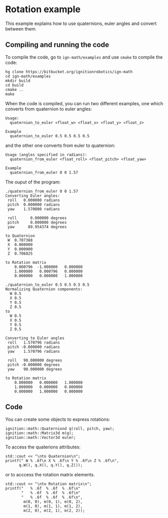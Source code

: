 # Rotation example

This example explains how to use quaternions, euler angles and convert between them.

## Compiling and running the code

To compile the code, go to `ign-math/examples` and use `cmake` to compile the code:

```{.sh}
hg clone https://bitbucket.org/ignitionrobotics/ign-math
cd ign-math/examples
mkdir build
cd build
cmake ..
make
```

When the code is compiled, you can run two different examples, one which converts from quaternion to euler angles:

```{.sh}
Usage:
  quaternion_to_euler <float_w> <float_x> <float_y> <float_z>

Example
  quaternion_to_euler 0.5 0.5 0.5 0.5
```

and the other one converts from euler to quaternion:

```{.sh}
Usage (angles specified in radians):
  quaternion_from_euler <float_roll> <float_pitch> <float_yaw>

Example
  quaternion_from_euler 0 0 1.57
```

The ouput of the program:

```{.sh}
./quaternion_from_euler 0 0 1.57
Converting Euler angles:
 roll   0.000000 radians
 pitch  0.000000 radians
 yaw    1.570000 radians

 roll      0.000000 degrees
 pitch     0.000000 degrees
 yaw      89.954374 degrees

to Quaternion
 W  0.707388
 X  0.000000
 Y  0.000000
 Z  0.706825

to Rotation matrix
    0.000796  -1.000000   0.000000
    1.000000   0.000796   0.000000
    0.000000   0.000000   1.000000
```


```{.sh}
./quaternion_to_euler 0.5 0.5 0.5 0.5
Normalizing Quaternion components:
  W 0.5
  X 0.5
  Y 0.5
  Z 0.5
to
  W 0.5
  X 0.5
  Y 0.5
  Z 0.5

Converting to Euler angles
 roll   1.570796 radians
 pitch -0.000000 radians
 yaw    1.570796 radians

 roll   90.000000 degrees
 pitch -0.000000 degrees
 yaw    90.000000 degrees

to Rotation matrix
    0.000000   0.000000   1.000000
    1.000000   0.000000   0.000000
    0.000000   1.000000   0.000000
```

## Code

You can create some objects to express rotations:

```{.cpp}
ignition::math::Quaterniond q(roll, pitch, yaw);
ignition::math::Matrix3d m(q);
ignition::math::Vector3d euler;
```

To access the quaterions attributes:

```{.cpp}
std::cout << "\nto Quaternion\n";
printf(" W % .6f\n X % .6f\n Y % .6f\n Z % .6f\n",
      q.W(), q.X(), q.Y(), q.Z());
```

or to acccess the rotation matrix elements.

```{.cpp}
std::cout << "\nto Rotation matrix\n";
printf("   % .6f  % .6f  % .6f\n"
       "   % .6f  % .6f  % .6f\n"
       "   % .6f  % .6f  % .6f\n",
        m(0, 0), m(0, 1), m(0, 2),
        m(1, 0), m(1, 1), m(1, 2),
        m(2, 0), m(2, 1), m(2, 2));
```
